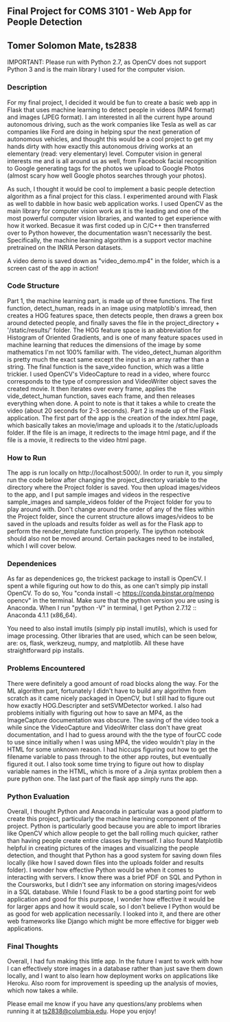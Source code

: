 ## Final Project for COMS 3101 - Web App for People Detection
## Tomer Solomon Mate, ts2838

IMPORTANT: Please run with Python 2.7, as OpenCV does not support Python 3 and is the main library I used for the computer vision. 

### Description

For my final project, I decided it would be fun to create a basic web app in Flask that uses machine learning to detect people in videos (MP4 format) and images (JPEG format). I am interested in all the current hype around autonomous driving, such as the work companies like Tesla as well as car companies like Ford are doing in helping spur the next generation of autonomous vehicles, and thought this would be a cool project to get my hands dirty with how exactly this autonomous driving works at an elementary (read: very elementary) level. Computer vision in general interests me and is all around us as well, from Facebook facial recognition to Google generating tags for the photos we upload to Google Photos (almost scary how well Google photos searches through your photos).

As such, I thought it would be cool to implement a basic people detection algorithm as a final project for this class. I experimented around with Flask as well to dabble in how basic web application works. I used OpenCV as the main library for computer vision work as it is the leading and one of the most powerful computer vision libraries, and wanted to get experience with how it worked. Becasue it was first coded up in C/C++ then transferred over to Python however, the documentation wasn't necessarily the best. Specifically, the machine learning algorithm is a support vector machine pretrained on the INRIA Person datasets. 

A video demo is saved down as "video_demo.mp4" in the folder, which is a screen cast of the app in action!


### Code Structure

Part 1, the machine learning part, is made up of three functions. The first function, detect_human, reads in an image using matplotlib's imread, then creates a HOG features space, then detects people, then draws a green box around detected people, and finally saves the file in the project_directory + '/static/results/' folder. The HOG feature space is an abbreviation for Histogram of Oriented Gradients, and is one of many feature spaces used in machine learning that reduces the dimensions of the image by some mathematics I'm not 100% familiar with. The video_detect_human algorithm is pretty much the exact same except the input is an array rather than a string. The final function is the save_video function, which was a little trickier. I used OpenCV's VideoCapture to read in a video, where fourcc corresponds to the type of compression and VideoWriter object saves the created movie. It then iterates over every frame, applies the vide_detect_human function, saves each frame, and then releases everything when done. A point to note is that it takes a while to create the video (about 20 seconds for 2-3 seconds). Part 2 is made up of the Flask application. The first part of the app is the creation of the index.html page, which basically takes an movie/image and uploads it to the /static/uploads folder.  If the file is an image, it redirects to the image html page, and if the file is a movie, it redirects to the video html page.

### How to Run

The app is  run locally on http://localhost:5000/. In order to run it, you simply run the code below after changing the project_directory variable to the directory where the Project folder is saved. You then upload images/videos to the app, and I put sample images and videos in the respective sample_images and sample_videos folder of the Project folder for you to play around with. Don't change around the order of any of the files within the Project folder, since the current structure allows images/videos to be saved in the uploads and results folder as well as for the Flask app to perform the render_template function properly. The ipython notebook should also not be moved around. Certain packages need to be installed, which I will cover below. 


### Dependenices

As far as dependenices go, the trickest package to install is OpenCV. I spent a while figuring out how to do this, as one can't simply pip install OpenCV. To do so, You "conda install -c https://conda.binstar.org/menpo opencv" in the terminal. Make sure that the python version you are using is Anaconda. When I run "python -V" in terminal, I get Python 2.7.12 :: Anaconda 4.1.1 (x86_64).

You need to also install imutils (simply pip install imutils), which is used for image processing. Other libraries that are used, which can be seen below, are: os, flask, werkzeug, numpy, and matplotlib. All these have straightforward pip installs.


### Problems Encountered

There were definitely a good amount of road blocks along the way. For the ML algorithm part, fortunately I didn't have to build any algorithm from scratch as it came nicely packaged in OpenCV, but I still had to figure out how exactly  HOG.Descripter and setSVMDetector worked. I also had problems initially with figuring out how to save an MP4, as the ImageCapture documentation was obscure. The saving of the video took a while since the VideoCapture and VideoWriter class don't have great documentation, and I had to guess around with the the type of fourCC code to use since initially when I was using MP4, the video wouldn't play in the HTML for some unknown reason.  I had hiccups figuring out how to get the filename variable to pass through to the other app routes, but eventually figured it out. I also took some time trying to figure out how to display variable names in the HTML, which is more of a Jinja syntax problem then a pure python one. The last part of the flask app simply runs the app.


### Python Evaluation

Overall, I thought Python and Anaconda in particular was a good platform to create this project, particularly the machine learning component of the project. Python is particularly good because you are able to import libraries like OpenCV which allow people to get the ball rolling much quicker, rather than having people create entire classes by themself. I also found Matplotlib helpful in creating pictures of the images and visualizing the people detection, and thought that Python has a good system for saving down files locally (like how I saved down files into the uploads folder and results folder). I wonder how effective Python would be when it comes to interacting with servers. I know there was a brief PDF on SQL and Python in the Coursworks, but I didn't see any information on storing images/videos in a SQL database. While I found Flask to be a good starting point for web application and good for this purpose, I wonder how effective it would be for larger apps and how it would scale, so I don't believe I Python would be as good for web application necessarily. I looked into it, and there are other web frameworks like Django which might be more effective for bigger web applications. 

### Final Thoughts

Overall, I had fun making this little app. In the future I want to work with how I can effectively store images in a database rather than just save them down locally, and I want to also learn how deployment works on applications like Heroku. Also room for improvement is speeding up the analysis of movies, which now takes a while. 

Please email me know if you have any questions/any problems when running it at ts2838@columbia.edu. Hope you enjoy!
